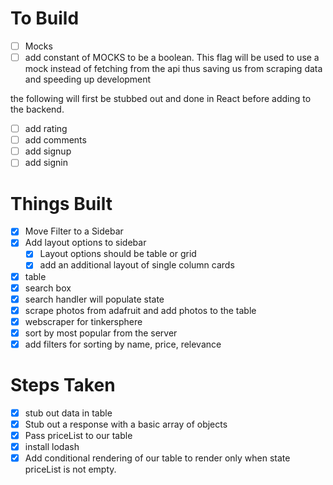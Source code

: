 # To Build
- [ ] Mocks
- [ ] add constant of MOCKS to
      be a boolean. This flag
      will be used to use a mock
      instead of fetching from
      the api thus saving us from
      scraping data and speeding
      up development

the following will first be stubbed out and done
in React before adding to the backend.
- [ ] add rating
- [ ] add comments
- [ ] add signup
- [ ] add signin

# Things Built
- [x] Move Filter to a Sidebar
- [x] Add layout options to sidebar
  - [x] Layout options should be table or grid
  - [x] add an additional layout of single column cards
- [x] table
- [x] search box
- [x] search handler will populate state
- [x] scrape photos from adafruit and add photos to the table
- [x] webscraper for tinkersphere
- [x] sort by most popular from the server
- [x] add filters for sorting by name, price, relevance

# Steps Taken
- [x] stub out data in table
- [x] Stub out a response with a basic array of objects
- [x] Pass priceList to our table
- [x] install lodash
- [x] Add conditional rendering of our table to render only
      when state priceList is not empty.
